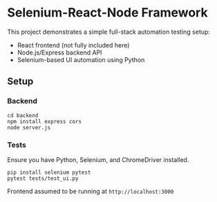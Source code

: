 # Selenium-React-Node Framework

This project demonstrates a simple full-stack automation testing setup:
- React frontend (not fully included here)
- Node.js/Express backend API
- Selenium-based UI automation using Python

## Setup

### Backend
```
cd backend
npm install express cors
node server.js
```

### Tests
Ensure you have Python, Selenium, and ChromeDriver installed.

```
pip install selenium pytest
pytest tests/test_ui.py
```

Frontend assumed to be running at `http://localhost:3000`